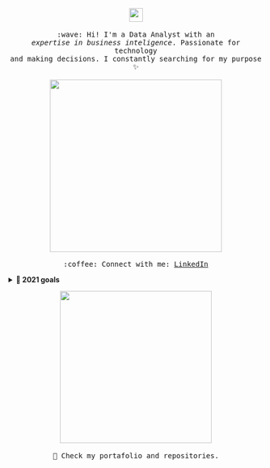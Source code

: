 <p align="center">
  <img src="https://user-images.githubusercontent.com/5679180/79618120-0daffb80-80be-11ea-819e-d2b0fa904d07.gif" width="27px">
  <br><br>
  <samp>
    :wave: Hi! I'm a Data Analyst with an
    <br><em>expertise in business inteligence</em>. Passionate for technology
    <br>and making decisions. I constantly searching for my purpose ✨<br><br>
    <img src="https://media.giphy.com/media/2tSodgDfwCjIMCBY8h/giphy.gif" width="340px" align="center">
    <br><br>:coffee: Connect with me: <a 
href="https://www.linkedin.com/in/carolinameza2/">LinkedIn</a>
  </samp>
</p>

<details>
  <summary><b>🔭 2021 goals</b></summary>
  <samp>
    <br>- 🔭 I’m searching for work in Power BI, SQL & DA
    <br>- 🌱 I’m currently learning TensorFlow and QlikSense
    <br>- 👯 I’m looking to collaborate on AWS
    <br>- 💬 Ask me about Anything
    <br>- 📫 How to reach me: @CarolinaMezaDA on <a href="https://twitter.com/CarolinaMezaDA?s=08">Twitter</a>
    <br>- ⚡ Fun fact: I play ukulele and I love cats 💖
  </samp>
</details>

<p align="center">
  <img src="https://media.giphy.com/media/3oz8xzF04ey6yQT4d2/giphy.gif" width="300px">
  <br><br>
  <samp>
    🔭 Check my portafolio and repositories.
  </samp>
</p>
